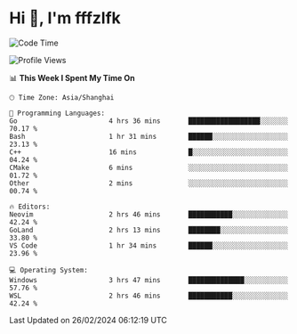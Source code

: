 # Hi 👋, I'm fffzlfk

<!--START_SECTION:waka-->
![Code Time](http://img.shields.io/badge/Code%20Time-664%20hrs%2058%20mins-blue)

![Profile Views](http://img.shields.io/badge/Profile%20Views-3-blue)

📊 **This Week I Spent My Time On** 

```text
🕑︎ Time Zone: Asia/Shanghai

💬 Programming Languages: 
Go                       4 hrs 36 mins       ██████████████████░░░░░░░   70.17 % 
Bash                     1 hr 31 mins        ██████░░░░░░░░░░░░░░░░░░░   23.13 % 
C++                      16 mins             █░░░░░░░░░░░░░░░░░░░░░░░░   04.24 % 
CMake                    6 mins              ░░░░░░░░░░░░░░░░░░░░░░░░░   01.72 % 
Other                    2 mins              ░░░░░░░░░░░░░░░░░░░░░░░░░   00.74 % 

🔥 Editors: 
Neovim                   2 hrs 46 mins       ███████████░░░░░░░░░░░░░░   42.24 % 
GoLand                   2 hrs 13 mins       ████████░░░░░░░░░░░░░░░░░   33.80 % 
VS Code                  1 hr 34 mins        ██████░░░░░░░░░░░░░░░░░░░   23.96 % 

💻 Operating System: 
Windows                  3 hrs 47 mins       ██████████████░░░░░░░░░░░   57.76 % 
WSL                      2 hrs 46 mins       ███████████░░░░░░░░░░░░░░   42.24 % 
```


 Last Updated on 26/02/2024 06:12:19 UTC
<!--END_SECTION:waka-->
